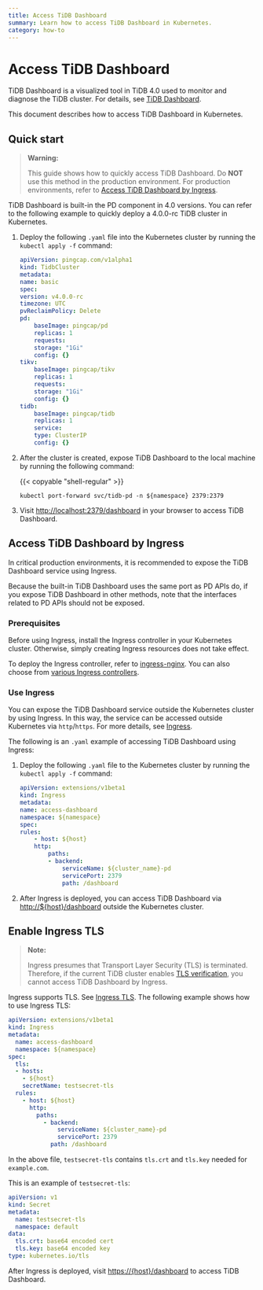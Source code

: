 ```yaml
---
title: Access TiDB Dashboard
summary: Learn how to access TiDB Dashboard in Kubernetes.
category: how-to
---
```


# Access TiDB Dashboard

TiDB Dashboard is a visualized tool in TiDB 4.0 used to monitor and diagnose the TiDB cluster. For details, see [TiDB Dashboard](https://github.com/pingcap-incubator/tidb-dashboard).

This document describes how to access TiDB Dashboard in Kubernetes.

## Quick start

> **Warning:**
>
> This guide shows how to quickly access TiDB Dashboard. Do **NOT** use this method in the production environment. For production environments, refer to [Access TiDB Dashboard by Ingress](#access-tidb-dashboard-by-ingress).

TiDB Dashboard is built-in the PD component in 4.0 versions. You can refer to the following example to quickly deploy a 4.0.0-rc TiDB cluster in Kubernetes.

1. Deploy the following `.yaml` file into the Kubernetes cluster by running the `kubectl apply -f` command:

    ```yaml
    apiVersion: pingcap.com/v1alpha1
    kind: TidbCluster
    metadata:
    name: basic
    spec:
    version: v4.0.0-rc
    timezone: UTC
    pvReclaimPolicy: Delete
    pd:
        baseImage: pingcap/pd
        replicas: 1
        requests:
        storage: "1Gi"
        config: {}
    tikv:
        baseImage: pingcap/tikv
        replicas: 1
        requests:
        storage: "1Gi"
        config: {}
    tidb:
        baseImage: pingcap/tidb
        replicas: 1
        service:
        type: ClusterIP
        config: {}
    ```

2. After the cluster is created, expose TiDB Dashboard to the local machine by running the following command:

    {{< copyable "shell-regular" >}}

    ```shell
    kubectl port-forward svc/tidb-pd -n ${namespace} 2379:2379
    ```

3. Visit <http://localhost:2379/dashboard> in your browser to access TiDB Dashboard.

## Access TiDB Dashboard by Ingress

In critical production environments, it is recommended to expose the TiDB Dashboard service using Ingress.

Because the built-in TiDB Dashboard uses the same port as PD APIs do, if you expose TiDB Dashboard in other methods, note that the interfaces related to PD APIs should not be exposed.

### Prerequisites

Before using Ingress, install the Ingress controller in your Kubernetes cluster. Otherwise, simply creating Ingress resources does not take effect.

To deploy the Ingress controller, refer to [ingress-nginx](https://kubernetes.github.io/ingress-nginx/deploy/). You can also choose from [various Ingress controllers](https://kubernetes.io/docs/concepts/services-networking/ingress-controllers/).

### Use Ingress

You can expose the TiDB Dashboard service outside the Kubernetes cluster by using Ingress. In this way, the service can be accessed outside Kubernetes via `http`/`https`. For more details, see [Ingress](https://kubernetes.io/zh/docs/concepts/services-networking/ingress/).

The following is an `.yaml` example of accessing TiDB Dashboard using Ingress:

1. Deploy the following `.yaml` file to the Kubernetes cluster by running the `kubectl apply -f` command:

    ```yaml
    apiVersion: extensions/v1beta1
    kind: Ingress
    metadata:
    name: access-dashboard
    namespace: ${namespace}
    spec:
    rules:
        - host: ${host}
        http:
            paths:
            - backend:
                serviceName: ${cluster_name}-pd
                servicePort: 2379
                path: /dashboard
    ```

2. After Ingress is deployed, you can access TiDB Dashboard via <http://${host}/dashboard> outside the Kubernetes cluster.

## Enable Ingress TLS

> **Note:**
>
> Ingress presumes that Transport Layer Security (TLS) is terminated. Therefore, if the current TiDB cluster enables [TLS verification](enable-tls-between-components.md), you cannot access TiDB Dashboard by Ingress.

Ingress supports TLS. See [Ingress TLS](https://kubernetes.io/docs/concepts/services-networking/ingress/#tls). The following example shows how to use Ingress TLS:

```yaml
apiVersion: extensions/v1beta1
kind: Ingress
metadata:
  name: access-dashboard
  namespace: ${namespace}
spec:
  tls:
  - hosts:
    - ${host}
    secretName: testsecret-tls
  rules:
    - host: ${host}
      http:
        paths:
          - backend:
              serviceName: ${cluster_name}-pd
              servicePort: 2379
            path: /dashboard
```

In the above file, `testsecret-tls` contains `tls.crt` and `tls.key` needed for `example.com`.

This is an example of `testsecret-tls`:

```yaml
apiVersion: v1
kind: Secret
metadata:
  name: testsecret-tls
  namespace: default
data:
  tls.crt: base64 encoded cert
  tls.key: base64 encoded key
type: kubernetes.io/tls
```

After Ingress is deployed, visit <https://{host}/dashboard> to access TiDB Dashboard.
